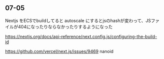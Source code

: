## 07-05

Nextjs をECSでbuildしてると autoscale にするとjsのhashが変わって、JSファイルが404になったりならなかったりするようになった

https://nextjs.org/docs/api-reference/next.config.js/configuring-the-build-id

https://github.com/vercel/next.js/issues/9469
nanoid